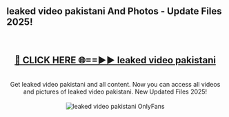 <h2>leaked video pakistani And Photos - Update Files 2025!</h2>
<br>
<div align="center">
<h2><a href="https://top-ai-tools.click/QrbHav" rel="nofollow">🔴 CLICK HERE 🌐==►► leaked video pakistani</a></h2>
<br>
Get leaked video pakistani and all content. Now you can access all videos and pictures of leaked video pakistani. New Updated Files 2025!
<br>
<br>
<a href="https://top-ai-tools.click/QrbHav" rel="nofollow" data-target="animated-image.originalLink"><img src="https://i.ibb.co.com/WyWwxjT/player-gif2.gif" alt="leaked video pakistani OnlyFans" style="max-width: 100%; display: inline-block;" data-target="animated-image.originalImage"></a>
</div>
<br>